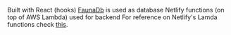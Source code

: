 Built with React (hooks)
[FaunaDb](https://fauna.com/) is used as database
Netlify functions (on top of AWS Lambda) used for backend
For reference on Netlify's Lamda functions check [this](https://www.netlify.com/blog/2018/07/09/building-serverless-crud-apps-with-netlify-functions-faunadb).
